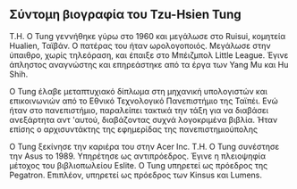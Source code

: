 ## Σύντομη βιογραφία του Tzu-Hsien Tung

Τ.Η. Ο Tung γεννήθηκε γύρω στο 1960 και μεγάλωσε στο Ruisui, κομητεία Hualien, Ταϊβάν. Ο πατέρας του ήταν ωρολογοποιός. Μεγάλωσε στην ύπαιθρο, χωρίς τηλεόραση, και έπαιξε στο Μπέιζμπολ Little League.  Έγινε άπληστος αναγνώστης και επηρεάστηκε από τα έργα των Yang Mu και Hu Shih. 

Ο Tung έλαβε μεταπτυχιακό δίπλωμα στη μηχανική υπολογιστών και επικοινωνιών από το Εθνικό Τεχνολογικό Πανεπιστήμιο της Ταϊπέι. Ενώ ήταν στο πανεπιστήμιο, παραλείπει τακτικά την τάξη για να διαβάσει ανεξάρτητα αντ 'αυτού, διαβάζοντας συχνά λογοκριμένα βιβλία. Ήταν επίσης ο αρχισυντάκτης της εφημερίδας της πανεπιστημιούπολης

Ο Tung ξεκίνησε την καριέρα του στην Acer Inc. Τ.Η. Ο Tung συνέστησε την Asus το 1989. Υπηρέτησε ως αντιπρόεδρος. Έγινε η πλειοψηφία μέτοχος του βιβλιοπωλείου Eslite. 
Ο Tung υπηρετεί ως πρόεδρος της Pegatron. Επιπλέον, υπηρετεί ως πρόεδρος των Kinsus και Lumens.
